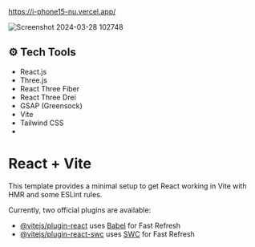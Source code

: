 https://i-phone15-nu.vercel.app/

![Screenshot 2024-03-28 102748](https://github.com/PierinaBrito/iPhone15/assets/77765628/14b43b53-7f7e-427c-a795-42c4041c19e0)

## <a name="tech-tools">⚙️ Tech Tools </a>

- React.js
- Three.js
- React Three Fiber
- React Three Drei
- GSAP (Greensock)
- Vite
- Tailwind CSS
- 

# React + Vite

This template provides a minimal setup to get React working in Vite with HMR and some ESLint rules.

Currently, two official plugins are available:

- [@vitejs/plugin-react](https://github.com/vitejs/vite-plugin-react/blob/main/packages/plugin-react/README.md) uses [Babel](https://babeljs.io/) for Fast Refresh
- [@vitejs/plugin-react-swc](https://github.com/vitejs/vite-plugin-react-swc) uses [SWC](https://swc.rs/) for Fast Refresh
